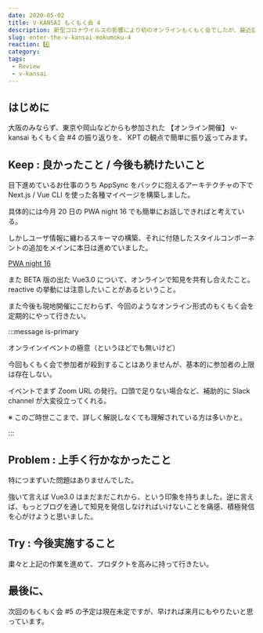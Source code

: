 ```yaml
---
date: 2020-05-02
title: V-KANSAI もくもく会 4
description: 新型コロナウイルスの影響により初のオンラインもくもく会でしたが、最近話題のVue3.0を中心に知見の共有もなされ大変有意義な会となりました。
slug: enter-the-v-kansai-mokumoku-4
reaction: 4️⃣
category: 
tags: 
 - Review
 - v-kansai
---
```


## はじめに

大阪のみならず、東京や岡山などからも参加された 【オンライン開催】 v-kansai もくもく会 #4 の振り返りを、 KPT の観点で簡単に振り返ってみます。

## Keep : 良かったこと / 今後も続けたいこと

目下進めているお仕事のうち AppSync をバックに抱えるアーキテクチャの下で Next.js / Vue CLI を使った各種マイページを構築しました。

具体的には今月 20 日の PWA night 16 でも簡単にお話しできればと考えている。

しかしユーザ情報に纏わるスキーマの構築、それに付随したスタイルコンポーネントの追加をメインに本日は進めていました。

<a class="link-preview" href="https://pwanight.connpass.com/event/173576/">PWA night 16</a>

また BETA 版の出た Vue3.0 について、オンラインで知見を共有し合えたこと。 reactive の挙動には注意したいことがあるということ。

また今後も現地開催にこだわらず、今回のようなオンライン形式のもくもく会を定期的にやって行きたい。

:::message is-primary

オンラインイベントの極意（というほどでも無いけど）

今回もくもく会で参加者が殺到することはありませんが、基本的に参加者の上限は存在しない。

イベントでまず Zoom URL の発行。口頭で足りない場合など、補助的に Slack channel が大変役立ってくれる。

※ このご時世ここまで、詳しく解説しなくても理解されている方は多いかと。

:::

## Problem : 上手く行かなかったこと

特につまずいた問題はありませんでした。

強いて言えば Vue3.0 はまだまだこれから、という印象を持ちました。逆に言えば、もっとブログを通して知見を発信しなければいけないことを痛感、積極発信を心がけようと思いました。

## Try : 今後実施すること

粛々と上記の作業を進めて、プロダクトを高みに持って行きたい。

## 最後に、

次回のもくもく会 #5 の予定は現在未定ですが、早ければ来月にもやりたいと思っています。
